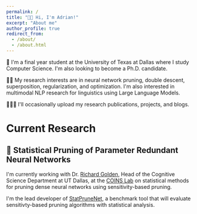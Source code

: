 ```yaml
---
permalink: /
title: "👋🏼 Hi, I'm Adrian!"
excerpt: "About me"
author_profile: true
redirect_from: 
  - /about/
  - /about.html
---
```


📖 I'm a final year student at the University of Texas at Dallas where I study Computer Science. I'm also looking to become a Ph.D. candidate.

🕵🏼 My research interests are in neural network pruning, double descent, superposition, regularization, and optimization. I'm also interested in
multimodal NLP research for linguistics using Large Language Models.

👨🏽‍💻 I'll occasionally upload my research publications, projects, and blogs.

# Current Research
## 🧮 Statistical Pruning of Parameter Redundant Neural Networks
I'm currently working with Dr. [Richard Golden](https://personal.utdallas.edu/~golden/), Head of the Cognitive Science Department at UT Dallas, 
at the [COINS Lab](https://labs.utdallas.edu/coinslab/) on statistical methods for pruning dense neural networks using sensitivity-based pruning.

I'm the lead developer of [StatPruneNet](https://github.com/coinslab/StatPruneNet/tree/main), a benchmark tool that will evaluate sensitivty-based pruning algorithms with statistical analysis. 


